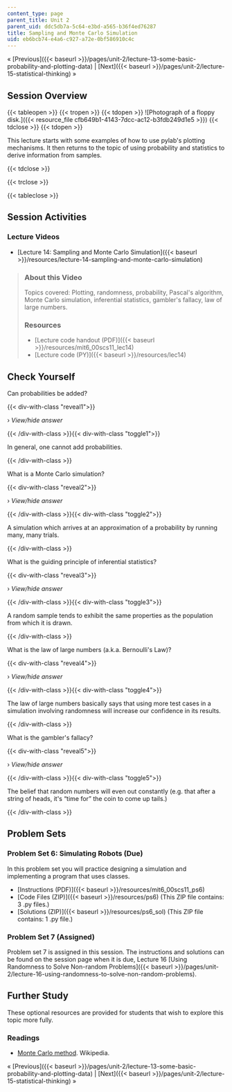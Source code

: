 ```yaml
---
content_type: page
parent_title: Unit 2
parent_uid: ddc5db7a-5c64-e3bd-a565-b36f4ed76287
title: Sampling and Monte Carlo Simulation
uid: eb6bcb74-e4a6-c927-a72e-0bf586910c4c
---
```


« [Previous]({{< baseurl >}}/pages/unit-2/lecture-13-some-basic-probability-and-plotting-data) | [Next]({{< baseurl >}}/pages/unit-2/lecture-15-statistical-thinking) »

Session Overview
----------------

{{< tableopen >}}
{{< tropen >}}
{{< tdopen >}}
![Photograph of a floppy disk.]({{< resource_file cfb649b1-4143-7dcc-ac12-b3fdb249d1e5 >}})
{{< tdclose >}}
{{< tdopen >}}


This lecture starts with some examples of how to use pylab's plotting mechanisms. It then returns to the topic of using probability and statistics to derive information from samples.


{{< tdclose >}}

{{< trclose >}}

{{< tableclose >}}

Session Activities
------------------

### Lecture Videos

*   [Lecture 14: Sampling and Monte Carlo Simulation]({{< baseurl >}}/resources/lecture-14-sampling-and-monte-carlo-simulation)

> ### About this Video
> 
> Topics covered: Plotting, randomness, probability, Pascal's algorithm, Monte Carlo simulation, inferential statistics, gambler's fallacy, law of large numbers.
> 
> ### Resources
> 
> *   [Lecture code handout (PDF)]({{< baseurl >}}/resources/mit6_00scs11_lec14)
> *   [Lecture code (PY)]({{< baseurl >}}/resources/lec14)

Check Yourself
--------------

Can probabilities be added?

{{< div-with-class "reveal1">}}

› _View/hide answer_

{{< /div-with-class >}}{{< div-with-class "toggle1">}}

In general, one cannot add probabilities.

{{< /div-with-class >}}

What is a Monte Carlo simulation?

{{< div-with-class "reveal2">}}

› _View/hide answer_

{{< /div-with-class >}}{{< div-with-class "toggle2">}}

A simulation which arrives at an approximation of a probability by running many, many trials.

{{< /div-with-class >}}

What is the guiding principle of inferential statistics?

{{< div-with-class "reveal3">}}

› _View/hide answer_

{{< /div-with-class >}}{{< div-with-class "toggle3">}}

A random sample tends to exhibit the same properties as the population from which it is drawn.

{{< /div-with-class >}}

What is the law of large numbers (a.k.a. Bernoulli's Law)?

{{< div-with-class "reveal4">}}

› _View/hide answer_

{{< /div-with-class >}}{{< div-with-class "toggle4">}}

The law of large numbers basically says that using more test cases in a simulation involving randomness will increase our confidence in its results.

{{< /div-with-class >}}

What is the gambler's fallacy?

{{< div-with-class "reveal5">}}

› _View/hide answer_

{{< /div-with-class >}}{{< div-with-class "toggle5">}}

The belief that random numbers will even out constantly (e.g. that after a string of heads, it's “time for” the coin to come up tails.)

{{< /div-with-class >}}

Problem Sets
------------

### Problem Set 6: Simulating Robots (Due)

In this problem set you will practice designing a simulation and implementing a program that uses classes.

*   [Instructions (PDF)]({{< baseurl >}}/resources/mit6_00scs11_ps6)
*   [Code Files (ZIP)]({{< baseurl >}}/resources/ps6) (This ZIP file contains: 3 .py files.)
*   [Solutions (ZIP)]({{< baseurl >}}/resources/ps6_sol) (This ZIP file contains: 1 .py file.)

### Problem Set 7 (Assigned)

Problem set 7 is assigned in this session. The instructions and solutions can be found on the session page when it is due, Lecture 16 [Using Randomness to Solve Non-random Problems]({{< baseurl >}}/pages/unit-2/lecture-16-using-randomness-to-solve-non-random-problems).

Further Study
-------------

These optional resources are provided for students that wish to explore this topic more fully.

### Readings

*   [Monte Carlo method](http://en.wikipedia.org/wiki/Monte_Carlo_method). Wikipedia.

« [Previous]({{< baseurl >}}/pages/unit-2/lecture-13-some-basic-probability-and-plotting-data) | [Next]({{< baseurl >}}/pages/unit-2/lecture-15-statistical-thinking) »